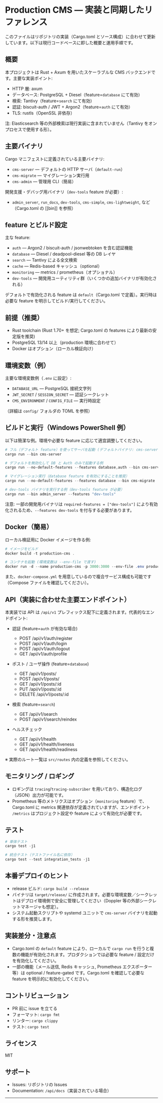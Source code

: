 # Production CMS — 実装と同期したリファレンス

このファイルはリポジトリの実装（Cargo.toml とソース構成）に合わせて更新しています。以下は現行コードベースに即した概要と運用手順です。

## 概要

本プロジェクトは Rust + Axum を用いたスケーラブルな CMS バックエンドです。主要な実装ポイント:

- HTTP 層: axum
- データベース: PostgreSQL + Diesel（feature=`database` にて有効）
- 検索: Tantivy（feature=`search` にて有効）
- 認証: biscuit-auth / JWT + Argon2（feature=`auth` にて有効）
- TLS: rustls（OpenSSL 非依存）

注: Elasticsearch 等の外部検索は現行実装に含まれていません（Tantivy をオンプロセスで使用する形）。

## 主要バイナリ

Cargo マニフェストに定義されている主要バイナリ:

- `cms-server` — デフォルトの HTTP サーバ（`default-run`）
- `cms-migrate` — マイグレーション実行用
- `cms-admin` — 管理用 CLI（簡易）

開発支援・デバッグ用バイナリ（`dev-tools` feature が必要）:

- `admin_server`, `run_docs`, `dev-tools`, `cms-simple`, `cms-lightweight`, など（Cargo.toml の [[bin]] を参照）

## feature とビルド設定

主な feature:

- `auth` — Argon2 / biscuit-auth / jsonwebtoken を含む認証機能
- `database` — Diesel / deadpool-diesel 等の DB レイヤ
- `search` — Tantivy による全文検索
- `cache` — Redis-based キャッシュ（optional）
- `monitoring` — metrics / prometheus（オプショナル）
- `dev-tools` — 開発用ユーティリティ群（いくつかの追加バイナリが有効化される）

デフォルトで有効化される feature は `default`（Cargo.toml で定義）。実行時は必要な feature を明示してビルド/実行してください。

## 前提（推奨）

- Rust toolchain (Rust 1.70+ を想定; Cargo.toml の features により最新の安定版を推奨)
- PostgreSQL 13/14 以上（production 環境に合わせて）
- Docker はオプション（ローカル検証向け）

## 環境変数（例）

主要な環境変数例（`.env` に設定）:

- `DATABASE_URL` — PostgreSQL 接続文字列
- `JWT_SECRET` / `SESSION_SECRET` — 認証シークレット
- `CMS_ENVIRONMENT` / `CONFIG_FILE` — 実行時設定

（詳細は `config/` フォルダの TOML を参照）

## ビルドと実行（Windows PowerShell 例）

以下は簡潔な例。環境や必要な feature に応じて適宜調整してください。

```powershell
# フル（デフォルト feature）を使ってサーバを起動 (デフォルトバイナリ: cms-server)
cargo run --bin cms-server

# デフォルトを無効化して DB と Auth のみで起動する例
cargo run --no-default-features --features database,auth --bin cms-server

# マイグレーション実行（database feature を有効にすることを推奨）
cargo run --no-default-features --features database --bin cms-migrate

# dev-tools バイナリを実行する例（dev-tools feature が必要）
cargo run --bin admin_server --features "dev-tools"
```

注意: 一部の開発用バイナリは `required-features = ["dev-tools"]` により有効化されるため、`--features dev-tools` を付与する必要があります。

## Docker（簡易）

ローカル検証用に Docker イメージを作る例:

```powershell
# イメージをビルド
docker build -t production-cms .

# コンテナを起動 (環境変数は --env-file で渡す)
docker run -d --name production-cms -p 3000:3000 --env-file .env production-cms
```

また、`docker-compose.yml` を用意しているので複合サービス構成も可能です（Compose ファイルを確認してください）。

## API（実装に合わせた主要エンドポイント）

本実装では API は `/api/v1` プレフィックス配下に定義されます。代表的なエンドポイント:

- 認証 (feature=`auth` が有効な場合)
  - POST /api/v1/auth/register
  - POST /api/v1/auth/login
  - POST /api/v1/auth/logout
  - GET  /api/v1/auth/profile

- ポスト / ユーザ操作 (feature=`database`)
  - GET  /api/v1/posts/
  - POST /api/v1/posts/
  - GET  /api/v1/posts/:id
  - PUT  /api/v1/posts/:id
  - DELETE /api/v1/posts/:id

- 検索 (feature=`search`)
  - GET /api/v1/search
  - POST /api/v1/search/reindex

- ヘルスチェック
  - GET /api/v1/health
  - GET /api/v1/health/liveness
  - GET /api/v1/health/readiness

※ 実際のルート一覧は `src/routes` 内の定義を参照してください。

## モニタリング / ロギング

- ロギングは `tracing`/`tracing-subscriber` を用いており、構造化ログ（JSON）出力が可能です。
- Prometheus 等のメトリクスはオプション（`monitoring` feature）で、Cargo.toml に metrics 関連依存が定義されていますが、エンドポイント `/metrics` はプロジェクト設定や feature によって有効化が必要です。

## テスト

```powershell
# 単体テスト
cargo test -j1

# 統合テスト（テストファイル名に依存）
cargo test --test integration_tests -j1
```

## 本番デプロイのヒント

- release ビルド: `cargo build --release`
- バイナリは `target/release/` に作成されます。必要な環境変数／シークレットはデプロイ環境側で安全に管理してください（Doppler 等の外部シークレットマネージャも想定）。
- システム起動スクリプトや systemd ユニットで `cms-server` バイナリを起動する形を推奨します。

## 実装差分・注意点

- Cargo.toml の `default` feature により、ローカルで `cargo run` を行うと複数の機能が有効化されます。プロダクションでは必要な feature / 設定だけを有効化してください。
- 一部の機能（メール送信, Redis キャッシュ, Prometheus エクスポーター等）は optional / feature-gated です。Cargo.toml を確認して必要な feature を明示的に有効化してください。

## コントリビューション

- PR 前に issue を立てる
- フォーマット: `cargo fmt`
- リンター: `cargo clippy`
- テスト: `cargo test`

## ライセンス

MIT

## サポート

- Issues: リポジトリの Issues
- Documentation: `/api/docs`（実装されている場合）

---